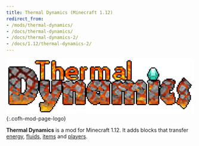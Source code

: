 ```yaml
---
title: Thermal Dynamics (Minecraft 1.12)
redirect_from:
- /mods/thermal-dynamics/
- /docs/thermal-dynamics/
- /docs/thermal-dynamics-2/
- /docs/1.12/thermal-dynamics-2/
---
```


![Thermal Dynamics logo](/assets/images/modlogos/thermal-dynamics.png){:.cofh-mod-page-logo}


**Thermal Dynamics** is a mod for Minecraft 1.12. It adds blocks that transfer
[energy](/docs/1.12/thermal-dynamics/fluxducts/),
[fluids](/docs/1.12/thermal-dynamics/fluiduct/),
[items](/docs/1.12/thermal-dynamics/itemduct/) and
[players](/docs/1.12/thermal-dynamics/viaduct/).
